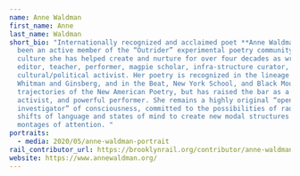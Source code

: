 ```yaml
---
name: Anne Waldman
first_name: Anne
last_name: Waldman
short_bio: "Internationally recognized and acclaimed poet **Anne Waldman** has
  been an active member of the “Outrider” experimental poetry community, a
  culture she has helped create and nurture for over four decades as writer,
  editor, teacher, performer, magpie scholar, infra-structure curator, and
  cultural/political activist. Her poetry is recognized in the lineage of
  Whitman and Ginsberg, and in the Beat, New York School, and Black Mountain
  trajectories of the New American Poetry, but has raised the bar as a feminist,
  activist, and powerful performer. She remains a highly original “open field
  investigator” of consciousness, committed to the possibilities of radical
  shifts of language and states of mind to create new modal structures and
  montages of attention. "
portraits:
  - media: 2020/05/anne-waldman-portrait
rail_contributor_url: https://brooklynrail.org/contributor/anne-waldman
website: https://www.annewaldman.org/
---
```

